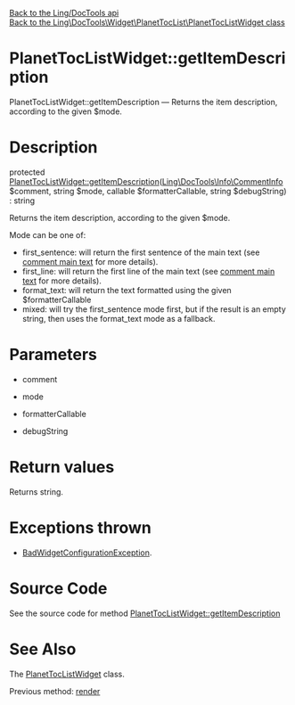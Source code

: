 [Back to the Ling/DocTools api](https://github.com/lingtalfi/DocTools/blob/master/doc/api/Ling/DocTools.md)<br>
[Back to the Ling\DocTools\Widget\PlanetTocList\PlanetTocListWidget class](https://github.com/lingtalfi/DocTools/blob/master/doc/api/Ling/DocTools/Widget/PlanetTocList/PlanetTocListWidget.md)


PlanetTocListWidget::getItemDescription
================



PlanetTocListWidget::getItemDescription — Returns the item description, according to the given $mode.




Description
================


protected [PlanetTocListWidget::getItemDescription](https://github.com/lingtalfi/DocTools/blob/master/doc/api/Ling/DocTools/Widget/PlanetTocList/PlanetTocListWidget/getItemDescription.md)([Ling\DocTools\Info\CommentInfo](https://github.com/lingtalfi/DocTools/blob/master/doc/api/Ling/DocTools/Info/CommentInfo.md) $comment, string $mode, callable $formatterCallable, string $debugString) : string




Returns the item description, according to the given $mode.

Mode can be one of:

- first_sentence: will return the first sentence of the main text (see [comment main text](https://github.com/lingtalfi/DocTools/blob/master/doc/api/Ling/DocTools/Info/CommentInfo.md#the-doc-comment-structure) for more details).
- first_line: will return the first line of the main text (see [comment main text](https://github.com/lingtalfi/DocTools/blob/master/doc/api/Ling/DocTools/Info/CommentInfo.md#the-doc-comment-structure) for more details).
- format_text: will return the text formatted using the given $formatterCallable
- mixed: will try the first_sentence mode first, but if the result is an empty string, then uses the format_text mode as a fallback.




Parameters
================


- comment

    

- mode

    

- formatterCallable

    

- debugString

    


Return values
================

Returns string.


Exceptions thrown
================

- [BadWidgetConfigurationException](https://github.com/lingtalfi/DocTools/blob/master/doc/api/Ling/DocTools/Exception/BadWidgetConfigurationException.md).&nbsp;







Source Code
===========
See the source code for method [PlanetTocListWidget::getItemDescription](https://github.com/lingtalfi/DocTools/blob/master/Widget/PlanetTocList/PlanetTocListWidget.php#L262-L287)


See Also
================

The [PlanetTocListWidget](https://github.com/lingtalfi/DocTools/blob/master/doc/api/Ling/DocTools/Widget/PlanetTocList/PlanetTocListWidget.md) class.

Previous method: [render](https://github.com/lingtalfi/DocTools/blob/master/doc/api/Ling/DocTools/Widget/PlanetTocList/PlanetTocListWidget/render.md)<br>

